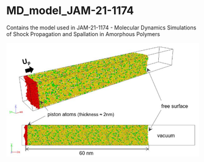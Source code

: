 # MD_model_JAM-21-1174
Contains the model used in JAM-21-1174 - Molecular Dynamics Simulations of Shock Propagation and Spallation in Amorphous Polymers


 <img src="md_model.JPG" width="600">
